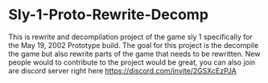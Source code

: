# Sly-1-Proto-Rewrite-Decomp

This is rewrite and decompilation project of the game sly 1 specifically for the May 19, 2002 Prototype build.
The goal for this project is the decompile the game but also rewrite parts of the game that needs to be rewritten.
New people would to contribute to the project would be great, you can also join are discord server right here https://discord.com/invite/2GSXcEzPJA
